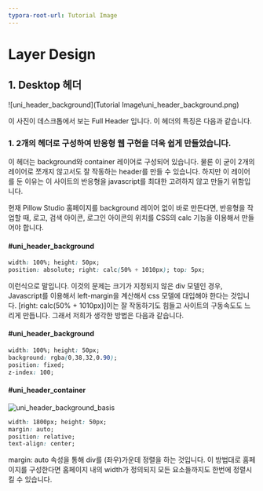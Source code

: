 ```yaml
---
typora-root-url: Tutorial Image
---
```


#  Layer Design

## 1. Desktop 헤더

![uni_header_background](Tutorial Image\uni_header_background.png)

이 사진이 데스크톱에서 보는 Full Header 입니다. 이 헤더의 특징은 다음과 같습니다.

### 1. 2개의 헤더로 구성하여 반응형 웹 구현을 더욱 쉽게 만들었습니다.

이 헤더는 background와 container 레이어로 구성되어 있습니다. 물론 이 굳이 2개의 레이어로 쪼개지 않고서도 잘 작동하는 header를 만들 수 있습니다. 하지만 이 레이어를 둔 이유는 이 사이트의 반응형을 javascript를 최대한 고려하지 않고 만들기 위함입니다.

현재 Pillow Studio 홈페이지를 background 레이어 없이 바로 만든다면, 반응형을 작업할 때, 로고, 검색 아이콘, 로그인 아이콘의 위치를 CSS의 calc 기능을 이용해서 만들어야 합니다. 

#### #uni_header_background 
```css
width: 100%; height: 50px;
position: absolute; right: calc(50% + 1010px); top: 5px;
```
이런식으로 말입니다. 이것의 문제는 크기가 지정되지 않은 div 모델인 경우, Javascript를 이용해서 left-margin을 계산해서 css 모델에 대입해야 한다는 것입니다. [right: calc(50% + 1010px)]이는 잘 작동하기도 힘들고 사이트의 구동속도도 느리게 만듭니다. 그래서 저희가 생각한 방법은 다음과 같습니다.

#### #uni_header_background 
```css
width: 100%; height: 50px;
background: rgba(0,38,32,0.90);
position: fixed;
z-index: 100;
```
#### #uni_header_container

![uni_header_background_basis](/uni_header_background_basis.png)

```css
width: 1800px; height: 50px;
margin: auto;
position: relative;
text-align: center;
```
margin: auto 속성을 통해 div를 (좌우)가운데 정렬을 하는 것입니다. 이 방법대로 홈페이지를 구성한다면 홈페이지 내의 width가 정의되지 모든 요소들까지도 한번에 정렬시킬 수 있습니다. 
